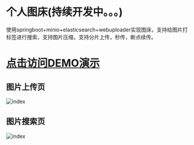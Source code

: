 # 个人图床(持续开发中。。。)
使用springboot+minio+elasticsearch+webuploader实现图床，支持给图片打标签进行搜索，支持图片压缩，支持分片上传，秒传，断点续传。

# [点击访问DEMO演示](http://www.tuituidan.com/image-host)

## 图片上传页

![index](https://raw.githubusercontent.com/tuituidan/image-host/develop/show/index.jpg)

## 图片搜索页

![index](https://raw.githubusercontent.com/tuituidan/image-host/develop/show/search.jpg)
